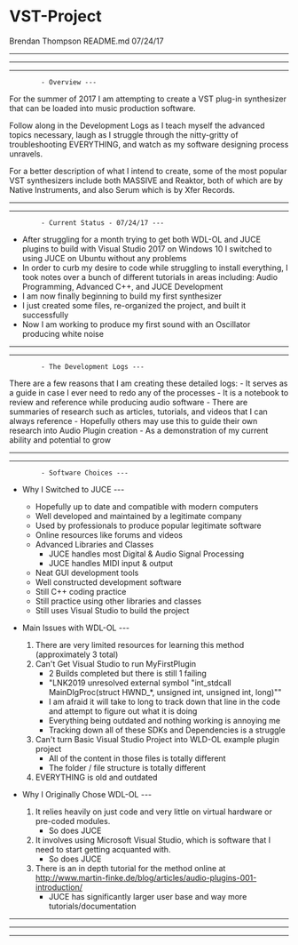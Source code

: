 # VST-Project

Brendan Thompson
README.md
07/24/17

------------------------------------------------------------------------------
------------------------------------------------------------------------------
------------------------------------------------------------------------------

			- Overview ---
			
For the summer of 2017 I am attempting to create a VST plug-in synthesizer 
that can be loaded into music production software. 

Follow along in the Development Logs as I teach myself the advanced topics necessary, 
laugh as I struggle through the nitty-gritty of troubleshooting EVERYTHING, 
and watch as my software designing process unravels. 

For a better description of what I intend to create, some of the most popular 
VST synthesizers include both MASSIVE and Reaktor, both of which are by Native Instruments, 
and also Serum which is by Xfer Records.

------------------------------------------------------------------------------
------------------------------------------------------------------------------

			- Current Status - 07/24/17 ---
			
- After struggling for a month trying to get both WDL-OL and JUCE plugins to build with Visual Studio 2017 on Windows 10 I switched to using JUCE on Ubuntu without any problems
- In order to curb my desire to code while struggling to install everything, I took notes over a bunch of different tutorials	in areas including: Audio Programming, Advanced C++, and JUCE Development
- I am now finally beginning to build my first synthesizer
- I just created some files, re-organized the project, and built it successfully
- Now I am working to produce my first sound with an Oscillator producing white noise

------------------------------------------------------------------------------
------------------------------------------------------------------------------

			- The Development Logs ---
			
There are a few reasons that I am creating these detailed logs:
	- It serves as a guide in case I ever need to redo any of the processes
	- It is a notebook to review and reference while producing audio software
	- There are summaries of research such as articles, tutorials, and videos that I can always reference
	- Hopefully others may use this to guide their own research into Audio Plugin creation 
	- As a demonstration of my current ability and potential to grow

------------------------------------------------------------------------------
------------------------------------------------------------------------------	
		
			- Software Choices ---
			
- Why I Switched to JUCE ---
	- Hopefully up to date and compatible with modern computers
	- Well developed and maintained by a legitimate company
	- Used by professionals to produce popular legitimate software
	- Online resources like forums and videos
	- Advanced Libraries and Classes
		- JUCE handles most Digital & Audio Signal Processing
		- JUCE handles MIDI input & output
	- Neat GUI development tools
	- Well constructed development software
	- Still C++ coding practice
	- Still practice using other libraries and classes
	- Still uses Visual Studio to build the project

- Main Issues with WDL-OL ---
	1) There are very limited resources for learning this method (approximately 3 total)
	2) Can't Get Visual Studio to run MyFirstPlugin
		- 2 Builds completed but there is still 1 failing
		- "LNK2019 unresolved external symbol "int_stdcall MainDlgProc(struct HWND_*, unsigned int, unsigned int, long)""
		- I am afraid it will take to long to track down that line in the code and attempt to figure out what it is doing
		- Everything being outdated and nothing working is annoying me
		- Tracking down all of these SDKs and Dependencies is a struggle
	3) Can't turn Basic Visual Studio Project into WLD-OL example plugin project
		- All of the content in those files is totally different
		- The folder / file structure is totally different
	4) EVERYTHING is old and outdated
 
- Why I Originally Chose WDL-OL ---
	1) It relies heavily on just code and very little on virtual hardware or pre-coded modules.
		- So does JUCE
	2) It involves using Microsoft Visual Studio, which is software that I need to start getting acquanted with.
		- So does JUCE
	3) There is an in depth tutorial for the method online at http://www.martin-finke.de/blog/articles/audio-plugins-001-introduction/
		- JUCE has significantly larger user base and way more tutorials/documentation
		
------------------------------------------------------------------------------
------------------------------------------------------------------------------
------------------------------------------------------------------------------
